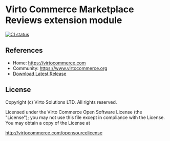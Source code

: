# Virto Commerce Marketplace Reviews extension module

[![CI status](https://github.com/VirtoCommerce/vc-module-marketplace-reviews/workflows/Module%20CI/badge.svg?branch=dev)](https://github.com/VirtoCommerce/vc-module-marketplace-vendor/actions?query=workflow%3A"Module+CI") 

## References

* Home: https://virtocommerce.com
* Community: https://www.virtocommerce.org
* [Download Latest Release](https://github.com/VirtoCommerce/vc-module-marketplace-reviews/releases/latest)

## License

Copyright (c) Virto Solutions LTD.  All rights reserved.

Licensed under the Virto Commerce Open Software License (the "License"); you
may not use this file except in compliance with the License. You may
obtain a copy of the License at

http://virtocommerce.com/opensourcelicense